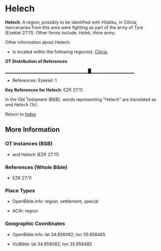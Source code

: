 # Helech
**Helech**. 
A region, possibly to be identified with Hilakku, in Cilicia; mercenaries from this area were fighting as part of the army of Tyre (Ezekiel 27:11). 
Other forms include: 
*Helek*, *thine army*. 




Other information about Helech:


* Is located within the following region(s): 
[Cilicia](Cilicia.md). 


**OT Distribution of References**

▁▁▁▁▁▁▁▁▁▁▁▁▁▁▁▁▁▁▁▁▁▁▁▁▁█▁▁▁▁▁▁▁▁▁▁▁▁▁
* References: Ezekiel: 1



**Key References for Helech**: 
EZK 27:11. 


In the Old Testament (BSB), words representing “Helech” are translated as 
*and Helech* (1x). 




Return to [Index](00-Index.md)

## More Information

### OT Instances (BSB)

* and Helech (EZK 27:11)



### References (Whole Bible)

* EZK 27:11


### Place Types

* OpenBible.info: region, settlement, special

* ACAI: region



### Geographic Coordinates

* OpenBible.info: lat 34.856082; lon 35.858485

* VizBible: lat 34.856082; lon 35.858485




